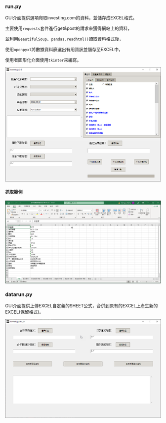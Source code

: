 ### run.py

GUI介面提供選項爬取investing.com的資料，並儲存成EXCEL格式。

主要使用`requests`套件進行get&post的請求來獲得網站上的資料，

並利用`BeautifulSoup`、`pandas.readhtml()`讀取資料格式後，

使用`openpyxl`將數據資料篩選出有用資訊並儲存至EXCEL中，

使用者圖形化介面使用`tkinter`來編寫。

![image](https://github.com/eddie813022/202204_investing_project/blob/main/IMG/run.png)

#### 抓取範例

![image](https://github.com/eddie813022/202204_investing_project/blob/main/IMG/example_excel.png)

### datarun.py

GUI介面提供上傳EXCEL自定義的SHEET公式，合併到原有的EXCEL上產生新的EXCEL(保留格式)。

![image](https://github.com/eddie813022/202204_investing_project/blob/main/IMG/datarun.png)
